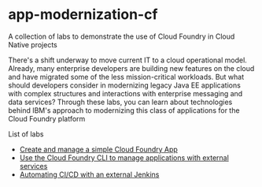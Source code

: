 # app-modernization-cf
A collection of labs to demonstrate the use of Cloud Foundry in Cloud Native projects

There's a shift underway to move current IT to a cloud operational model. Already, many enterprise developers are building new features on the cloud and have migrated some of the less mission-critical workloads. But what should developers consider in modernizing legacy Java EE applications with complex structures and interactions with enterprise messaging and data services? Through these labs, you can learn about technologies behind IBM's approach to modernizing this class of applications for the Cloud Foundry platform

List of labs
* [Create and manage a simple Cloud Foundry App](lab1/README.md)
* [Use the Cloud Foundry CLI to manage applications with external services](lab2/README.md)
* [Automating CI/CD with an external Jenkins](lab3/README.md)
